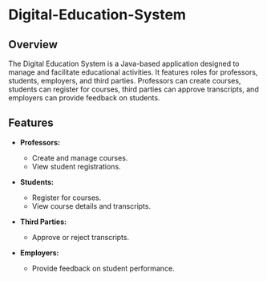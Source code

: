 # Digital-Education-System

## Overview
The Digital Education System is a Java-based application designed to manage and facilitate educational activities. It features roles for professors, students, employers, and third parties. Professors can create courses, students can register for courses, third parties can approve transcripts, and employers can provide feedback on students.

## Features
- **Professors:**
  - Create and manage courses.
  - View student registrations.

- **Students:**
  - Register for courses.
  - View course details and transcripts.

- **Third Parties:**
  - Approve or reject transcripts.

- **Employers:**
  - Provide feedback on student performance.